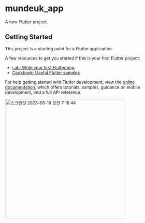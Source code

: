 # mundeuk_app

A new Flutter project.

## Getting Started

This project is a starting point for a Flutter application.

A few resources to get you started if this is your first Flutter project:

- [Lab: Write your first Flutter app](https://docs.flutter.dev/get-started/codelab)
- [Cookbook: Useful Flutter samples](https://docs.flutter.dev/cookbook)

For help getting started with Flutter development, view the
[online documentation](https://docs.flutter.dev/), which offers tutorials,
samples, guidance on mobile development, and a full API reference.

<img width="394" alt="스크린샷 2023-06-18 오전 7 18 44" src="https://github.com/FromApril/Mundeuk_APP/assets/29042329/fa89cfb5-e94a-46de-8e22-f86c6fdfd339">

